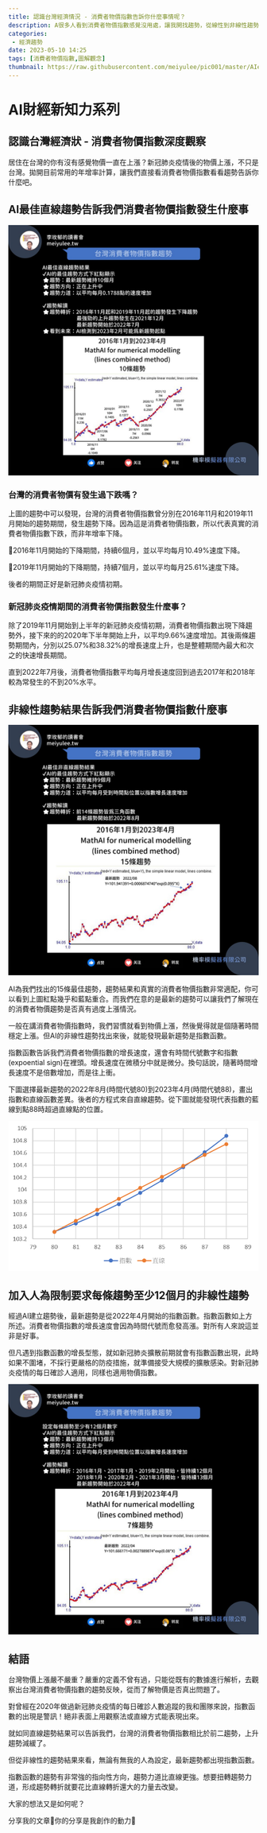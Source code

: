 ```yaml
---
title: 認識台灣經濟情況 - 消費者物價指數告訴你什麼事情呢？
description: A很多人看到消費者物價指數感覺沒用處，讓我開找趨勢，從線性到非線性趨勢的觀察過程中，帶你發現台灣消費者物價給你什麼驚人訊息。
categories:
 - 經濟趨勢
date: 2023-05-10 14:25
tags: [消費者物價指數,圖解觀念]
thumbnail: https://raw.githubusercontent.com/meiyulee/pic001/master/AIecon/aistatistc018.JPG
---
```


# AI財經新知力系列

## 認識台灣經濟狀 - 消費者物價指數深度觀察

居住在台灣的你有沒有感覺物價一直在上漲？新冠肺炎疫情後的物價上漲，不只是台灣。拋開目前常用的年增率計算，讓我們直接看消費者物價指數看看趨勢告訴你什麼吧。

## AI最佳直線趨勢告訴我們消費者物價指數發生什麼事

![](https://raw.githubusercontent.com/meiyulee/pic001/master/AIecon/AIECON%20(35).JPG)

### 台灣的消費者物價有發生過下跌嗎？

上圖的趨勢中可以發現，台灣的消費者物價指數曾分別在2016年11月和2019年11月開始的趨勢期間，發生趨勢下降。因為這是消費者物價指數，所以代表真實的消費者物價指數下跌，而非年增率下降。

🔵2016年11月開始的下降期間，持續6個月，並以平均每月10.49%速度下降。

🔵2019年11月開始的下降期間，持續7個月，並以平均每月25.61%速度下降。

後者的期間正好是新冠肺炎疫情初期。

### 新冠肺炎疫情期間的消費者物價指數發生什麼事？

除了2019年11月開始到上半年的新冠肺炎疫情初期，消費者物價指數出現下降趨勢外，接下來的的2020年下半年開始上升，以平均9.66%速度增加。其後兩條趨勢期間內，分別以25.07%和38.32%的增長速度上升，也是整體期間內最大和次之的快速增長期間。

直到2022年7月後，消費者物價指數平均每月增長速度回到過去2017年和2018年較為常發生的不到20%水平。

## 非線性趨勢結果告訴我們消費者物價指數什麼事

![](https://raw.githubusercontent.com/meiyulee/pic001/master/AIecon/AIECON%20(37).JPG)

AI為我們找出的15條最佳趨勢，趨勢結果和真實的消費者物價指數非常適配，你可以看到上圖紅點幾乎和藍點重合。而我們在意的是最新的趨勢可以讓我們了解現在的消費者物價趨勢是否真有過度上漲情況。

一般在講消費者物價指數時，我們習慣就看到物價上漲，然後覺得就是個隨著時間穩定上漲。但AI的非線性趨勢找出來後，就能發現最新趨勢是指數函數。

指數函數告訴我們消費者物價指數的增長速度，還會有時間代號數字和指數(expoential sign)在裡頭。增長速度在微積分中就是微分。換句話說，隨著時間增長速度不是倍數增加，而是往上衝。

下圖選擇最新趨勢的2022年8月(時間代號80)到2023年4月(時間代號88)，畫出指數和直線函數差異。後者的方程式來自直線趨勢。從下圖就能發現代表指數的藍線到點88時超過直線點的位置。

![](https://raw.githubusercontent.com/meiyulee/pic001/master/AIecon/potato_dbb9ee13-041f-4525-a623-c97e04d53f9d_970e902f8593d6d8c3bec9d27c3b968e1c6cadd6.png)

## 加入人為限制要求每條趨勢至少12個月的非線性趨勢

經過AI建立趨勢後，最新趨勢是從2022年4月開始的指數函數。指數函數如上方所述。消費者物價指數的增長速度會因為時間代號而愈發高漲。對所有人來說這並非是好事。

但凡遇到指數函數的增長型態，就如新冠肺炎擴散前期就會有指數函數出現，此時如果不圍堵，不採行更嚴格的防疫措施，就準備接受大規模的擴散感染。對新冠肺炎疫情的每日確診人適用，同樣也適用物價指數。

![](https://raw.githubusercontent.com/meiyulee/pic001/master/AIecon/AIECON%20(36).JPG)

## 結語

台灣物價上漲嚴不嚴重？嚴重的定義不曾有過，只能從既有的數據進行解析，去觀察出台灣消費者物價指數的趨勢反映，從而了解物價是否真出問題了。

對曾經在2020年做過新冠肺炎疫情的每日確診人數追蹤的我和團隊來說，指數函數的出現是警訊！絕非表面上用觀察法或直線方式能表現出來。

就如同直線趨勢結果可以告訴我們，台灣的消費者物價指數相比於前二趨勢，上升趨勢減緩了。

但從非線性的趨勢結果來看，無論有無我的人為設定，最新趨勢都出現指數函數。

指數函數的趨勢有非常強的指向性方向，趨勢力道比直線更強。想要扭轉趨勢力道，形成趨勢轉折就要花比直線轉折還大的力量去改變。


大家的想法又是如何呢？

分享我的文章💎你的分享是我創作的動力💎

